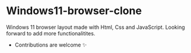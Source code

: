 # Windows11-browser-clone

Windows 11 browser layout made with Html, Css and JavaScript.
Looking forward to add more functionalitites.

- Contributions are welcome ✨
